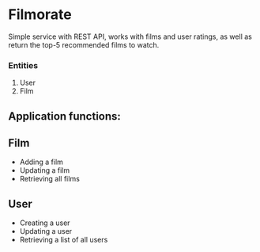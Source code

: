 # Filmorate
Simple service with REST API, works with films and user ratings, as well as return the top-5 recommended films to watch.

### Entities 
1. User
2. Film


## Application functions:
## Film
- Adding a film
- Updating a film
- Retrieving all films

## User
- Creating a user
- Updating a user
- Retrieving a list of all users